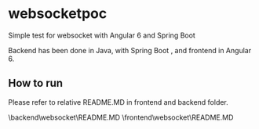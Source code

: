 # websocketpoc

Simple test for websocket with Angular 6 and Spring Boot

Backend has been done in Java, with Spring Boot , and frontend in Angular 6.

## How to run

Please refer to relative README.MD in frontend and backend folder.

\backend\websocket\README.MD
\frontend\websocket\README.MD